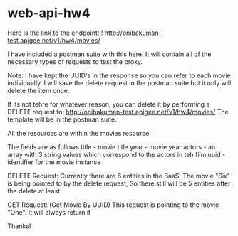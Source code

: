 # web-api-hw4

Here is the link to the endpoint!!!
    http://onibakuman-test.apigee.net/v1/hw4/movies/

I have included a postman suite with this here. It will contain all of the necessary 
types of requests to test the proxy.

Note: I have kept the UUID's in the response so you can refer to each movie individually.
I will save the delete request in the postman suite but it only will delete the item once.

If its not tehre for whatever reason, you can delete it by performing a DELETE request to:
    http://onibakuman-test.apigee.net/v1/hw4/movies/<uuid>
The template will be in the postman suite.

All the resources are within the movies resource.

The fields are as follows
    title - movie title
    year - movie year
    actors - an array with 3 string values which correspond to the actors in teh film
    uuid - identifier for the movie instance

DELETE Request:
    Currently there are 6 entities in the BaaS. The movie "Six" is being pointed to by the delete request,
    So there still will be 5 entities after the delete at least.

GET Request: (Get Movie By UUID)
    This request is pointing to the movie "One". It will always return it

Thanks!
